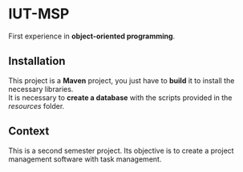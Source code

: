 # IUT-MSP

First experience in **object-oriented programming**.

## Installation

This project is a **Maven** project, you just have to **build** it to install the necessary libraries.\
It is necessary to **create a database** with the scripts provided in the *resources* folder.

## Context

This is a second semester project. Its objective is to create a project management software with task management.

